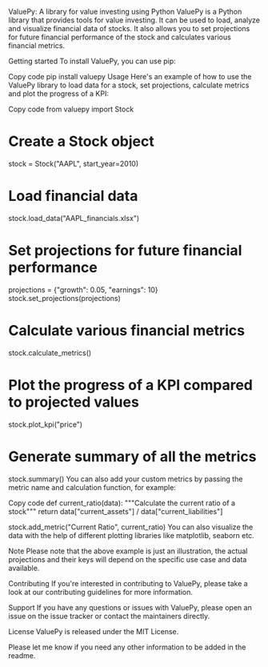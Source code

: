 ValuePy: A library for value investing using Python
ValuePy is a Python library that provides tools for value investing. It can be used to load, analyze and visualize financial data of stocks. It also allows you to set projections for future financial performance of the stock and calculates various financial metrics.

Getting started
To install ValuePy, you can use pip:

Copy code
pip install valuepy
Usage
Here's an example of how to use the ValuePy library to load data for a stock, set projections, calculate metrics and plot the progress of a KPI:

Copy code
from valuepy import Stock

# Create a Stock object
stock = Stock("AAPL", start_year=2010)

# Load financial data
stock.load_data("AAPL_financials.xlsx")

# Set projections for future financial performance
projections = {"growth": 0.05, "earnings": 10}
stock.set_projections(projections)

# Calculate various financial metrics
stock.calculate_metrics()

# Plot the progress of a KPI compared to projected values
stock.plot_kpi("price")

# Generate summary of all the metrics
stock.summary()
You can also add your custom metrics by passing the metric name and calculation function, for example:

Copy code
def current_ratio(data):
    """Calculate the current ratio of a stock"""
    return data["current_assets"] / data["current_liabilities"]
    
stock.add_metric("Current Ratio", current_ratio)
You can also visualize the data with the help of different plotting libraries like matplotlib, seaborn etc.

Note
Please note that the above example is just an illustration, the actual projections and their keys will depend on the specific use case and data available.

Contributing
If you're interested in contributing to ValuePy, please take a look at our contributing guidelines for more information.

Support
If you have any questions or issues with ValuePy, please open an issue on the issue tracker or contact the maintainers directly.

License
ValuePy is released under the MIT License.

Please let me know if you need any other information to be added in the readme.
